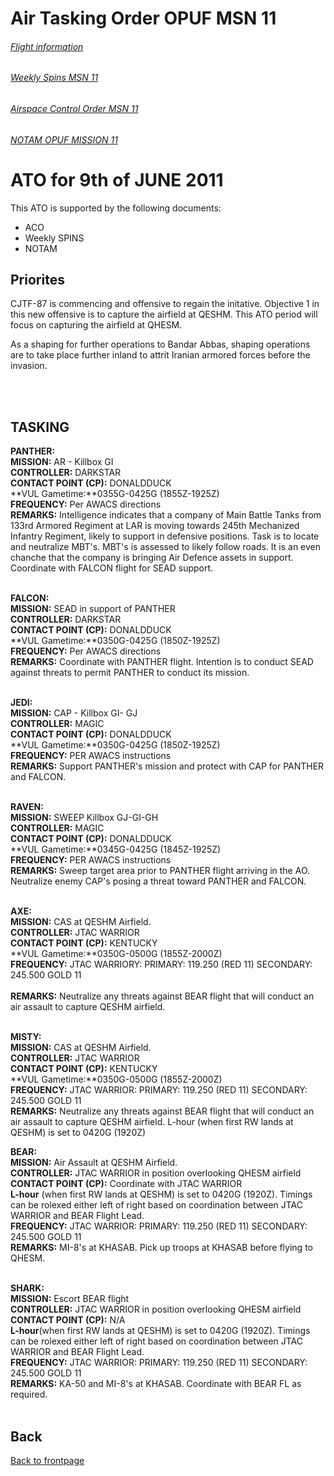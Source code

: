 # Air Tasking Order OPUF MSN 11


###### [Flight information](/OPUF-Brief/Docs/Flights.html)
###### [Weekly Spins MSN 11](/OPUF-Brief/Docs/SPINS_10.html)
###### [Airspace Control Order MSN 11](/OPUF-Brief/Docs/ACO/ACO_10.html)
###### [NOTAM OPUF MISSION 11](/OPUF-Brief/Docs/NOTAM/NOTAM_11.html)

# ATO for 9th of JUNE 2011
This ATO is supported by the following documents: <br>
* ACO
* Weekly SPINS
* NOTAM

## Priorites
CJTF-87 is commencing and offensive to regain the initative. Objective 1 in this new offensive is to capture the airfield at QESHM.
This ATO period will focus on capturing the airfield at QHESM.

As a shaping for further operations to Bandar Abbas, shaping operations are to take place further inland to attrit Iranian armored forces before the invasion.


<br>
<br>

## TASKING 
**PANTHER:** 
<br>
**MISSION:**  AR - Killbox GI
<br>
**CONTROLLER:** DARKSTAR
<br>
**CONTACT POINT (CP):** DONALDDUCK
<br>
**VUL Gametime:**0355G-0425G (1855Z-1925Z)
<br>
**FREQUENCY:**  Per AWACS directions
<br>
**REMARKS:** Intelligence indicates that a company of Main Battle Tanks from 133rd Armored Regiment at LAR is moving towards 245th Mechanized Infantry Regiment, likely to support in defensive positions.
Task is to locate and neutralize MBT's. MBT's is assessed to likely follow roads. It is an even chanche that the company is bringing Air Defence assets in support. Coordinate with FALCON flight for SEAD support.
<br>
<br>

**FALCON:** 
<br>
**MISSION:**  SEAD in support of PANTHER
<br>
**CONTROLLER:**  DARKSTAR
<br>
**CONTACT POINT (CP):** DONALDDUCK
<br>
**VUL Gametime:**0350G-0425G (1850Z-1925Z)
<br>
**FREQUENCY:**  Per AWACS directions
<br>
**REMARKS:** Coordinate with PANTHER flight. Intention is to conduct SEAD against threats to permit PANTHER to conduct its mission.
<br>
<br>



**JEDI:** 
<br>
**MISSION:**  CAP - Killbox GI- GJ
<br>
**CONTROLLER:** MAGIC
<br>
**CONTACT POINT (CP):** DONALDDUCK
<br>
**VUL Gametime:**0350G-0425G (1850Z-1925Z)
<br>
**FREQUENCY:**  PER AWACS instructions
<br>
**REMARKS:** Support PANTHER's mission and protect with CAP for PANTHER and FALCON.
<br>
<br>


**RAVEN:** 
<br>
**MISSION:**  SWEEP Killbox GJ-GI-GH
<br>
**CONTROLLER:** MAGIC
<br>
**CONTACT POINT (CP):** DONALDDUCK
<br>
**VUL Gametime:**0345G-0425G (1845Z-1925Z)
<br>
**FREQUENCY:**  PER AWACS instructions
<br>
**REMARKS:** Sweep target area prior to PANTHER flight arriving in the AO. Neutralize enemy CAP's posing a threat toward PANTHER and FALCON.
<br>
<br>




**AXE:** 
<br>
**MISSION:** CAS at QESHM Airfield.
<br>
**CONTROLLER:** JTAC WARRIOR
<br>
**CONTACT POINT (CP):** KENTUCKY
<br>
**VUL Gametime:**0350G-0500G (1855Z-2000Z)
<br>
**FREQUENCY:**  JTAC WARRIORY: PRIMARY: 119.250	(RED 11) SECONDARY: 245.500	GOLD 11  
<br>
**REMARKS:** Neutralize any threats against BEAR flight that will conduct an air assault to capture QESHM airfield.
<br>
<br>

**MISTY:** 
<br>
**MISSION:**  CAS at QESHM Airfield.
<br>
**CONTROLLER:** JTAC WARRIOR
<br>
**CONTACT POINT (CP):** KENTUCKY
<br>
**VUL Gametime:**0350G-0500G (1855Z-2000Z)
<br>
**FREQUENCY:** JTAC WARRIOR: PRIMARY: 119.250	(RED 11) SECONDARY: 245.500	GOLD 11 
<br>
**REMARKS:** Neutralize any threats against BEAR flight that will conduct an air assault to capture QESHM airfield. L-hour (when first RW lands at QESHM) is set to 0420G (1920Z)
<br>


**BEAR:** 
<br>
**MISSION:**  Air Assault at QESHM Airfield.
<br>
**CONTROLLER:** JTAC WARRIOR in position overlooking QHESM airfield
<br>
**CONTACT POINT (CP):** Coordinate with JTAC WARRIOR
<br>
**L-hour** (when first RW lands at QESHM) is set to 0420G (1920Z).  Timings can be rolexed either left of right based on coordination between JTAC WARRIOR and BEAR Flight Lead.
<br>
**FREQUENCY:** JTAC WARRIOR: PRIMARY: 119.250	(RED 11) SECONDARY: 245.500	GOLD 11 
<br>
**REMARKS:** MI-8's at KHASAB.   Pick up troops at KHASAB before flying to QHESM.
<br>
<br>

**SHARK:** 
<br>
**MISSION:**  Escort BEAR flight 
<br>
**CONTROLLER:** JTAC WARRIOR in position overlooking QHESM airfield
<br>
**CONTACT POINT (CP):** N/A
<br>
**L-hour**(when first RW lands at QESHM) is set to 0420G (1920Z).  Timings can be rolexed either left of right based on coordination between JTAC WARRIOR and BEAR Flight Lead.
<br>
**FREQUENCY:** JTAC WARRIOR: PRIMARY: 119.250	(RED 11) SECONDARY: 245.500	GOLD 11 
<br>
**REMARKS:** KA-50 and MI-8's at KHASAB.   Coordinate with BEAR FL as required.
<br>
<br>


## Back
[Back to frontpage](https://132nd-vwing.github.io/OPUF-Brief/)